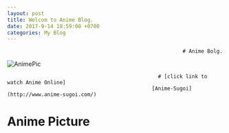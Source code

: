 ```yaml
---
layout: post
title: Welcom to Anime Blog.
date: 2017-9-14 18:59:00 +0700
categories: My Blog
---
```


                                                             # Anime Bolg.
![AnimePic](https://imgur.com/Dslak2a.jpg)

                                                     # [click link to watch Anime Online]
                                                   [Anime-Sugoi](http://www.anime-sugoi.com/)

# Anime Picture 
